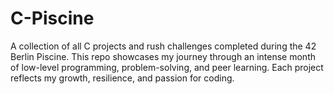 # C-Piscine
A collection of all C projects and rush challenges completed during the 42 Berlin Piscine. This repo showcases my journey through an intense month of low-level programming, problem-solving, and peer learning. Each project reflects my growth, resilience, and passion for coding.
